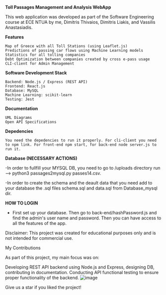 **Toll Passages Management and Analysis WebApp**

This web application was developed as part of the Software Engineering course at ECE NTUA by me, Dimitris Thivaios, Dimitris Liakis, and Vassilis Anastasiadis.

**Features**

    Map of Greece with all Toll Stations (using Leaflet.js)
    Predictions of passing car flows using Machine Learning models
    Statistics for all tolling companies
    Debt Optimization between companies created by cross e-pass usage
    CLI-client for Admin Management

**Software Development Stack**

    Backend: Node.js / Express (REST API)
    Frontend: React.js
    Database: MySQL
    Machine Learning: scikit-learn
    Testing: Jest

**Documentation**

    UML Diagrams
    Open API Specifications


**Depedencies**

    You need the depedencies to run it properly. For cli-client you need to npm link. For front-end npm start, for back-end node server.js to run it.

**Database (NECESSARY ACTIONS)**

-In order to fullfill your MYSQL DB, you need to go to /uploads directory
run --> python3 passages2mysql.py passes14.csv.

-In order to create the schema and the deault data that you need add to your database the .sql files schema.sql and data.sql from Database_mysql dir.

**HOW TO LOGIN** 

- First set up your database. Then go to back-end/hashPassword.js and find the admin's user name and password. Then you can have access to all the features of the app.

Disclaimer: This project was created for educational purposes only and is not intended for commercial use.

My Contributions

As part of this project, my main focus was on:

   Developing REST API backend using Node.js and Express,  designing DB, contributing in documentation.
    Conducting API functional testing to ensure proper functionality of the backend.
   ![image](https://github.com/user-attachments/assets/ffa85471-cacc-44a6-8ac8-006ad04db8a7)


Give us a star if you liked the project!

